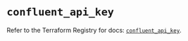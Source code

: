 # `confluent_api_key`

Refer to the Terraform Registry for docs: [`confluent_api_key`](https://registry.terraform.io/providers/confluentinc/confluent/2.10.0/docs/resources/api_key).
